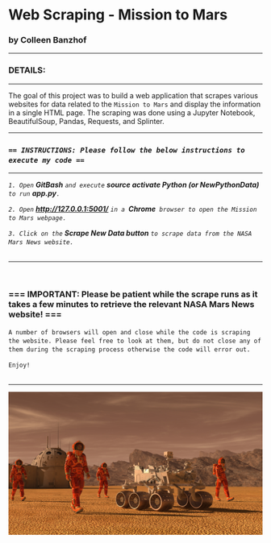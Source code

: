 # **Web Scraping - Mission to Mars**
### **by Colleen Banzhof**

***
### **DETAILS:**
***

The goal of this project was to build a web application that scrapes various websites for data related to the `Mission to Mars` and display the information in a single HTML page. The scraping was done using a Jupyter Notebook, BeautifulSoup, Pandas, Requests, and Splinter.
</br> 

***
### _**`== INSTRUCTIONS: Please follow the below instructions to execute my code ==`**_
***

_`1. Open` **GitBash** `and execute` **source activate Python (or NewPythonData)** `to run` **app.py**`.`_

_`2. Open` **http://127.0.0.1:5001/** `in a `**Chrome**` browser to open the Mission to Mars webpage.`_

_`3. Click on the` **Scrape New Data button** `to scrape data from the NASA Mars News website.`_
</br> 
</br>
***
</br> 

### **=== IMPORTANT: Please be patient while the scrape runs as it takes a few minutes to retrieve the relevant NASA Mars News website! ===**
`A number of browsers will open and close while the code is scraping the website. Please feel free to look at them, but do not close any of them during the scraping process otherwise the code will error out.`
</br>

`Enjoy!`
</br> 
</br> 

*** 

![Featured Mars Image](screenshots/mission_to_mars.png)
